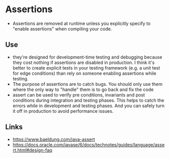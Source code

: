 # Assertions

- Assertions are removed at runtime unless you explicitly specify to "enable assertions" when compiling your code.

## Use

- they're designed for development-time testing and debugging because they cost nothing if assertions are disabled in production. I think it's better to create explicit tests in your testing framework (e.g. a unit test for edge conditions) than rely on someone enabling assertions while testing.
- The purpose of assertions are to catch bugs. You should only use them where the only way to "handle" them is to go back and fix the code
- assert can be used to verify pre conditions, invariants and post conditions during integration and testing phases. This helps to catch the errors while in development and testing phases. And you can safely turn it off in production to avoid performance issues.

## Links

- https://www.baeldung.com/java-assert
- https://docs.oracle.com/javase/6/docs/technotes/guides/language/assert.html#design-faq
